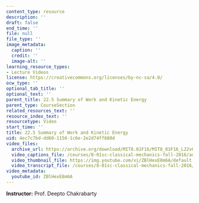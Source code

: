 ```yaml
---
content_type: resource
description: ''
draft: false
end_time: ''
file: null
file_type: ''
image_metadata:
  caption: ''
  credit: ''
  image-alt: ''
learning_resource_types:
- Lecture Videos
license: https://creativecommons.org/licenses/by-nc-sa/4.0/
ocw_type: ''
optional_tab_title: ''
optional_text: ''
parent_title: 22.5 Summary of Work and Kinetic Energy
parent_type: CourseSection
related_resources_text: ''
resource_index_text: ''
resourcetype: Video
start_time: ''
title: 22.5 Summary of Work and Kinetic Energy
uid: 4ec7c7bd-dd60-1156-1c6e-2e2d74ff680d
video_files:
  archive_url: https://archive.org/download/MIT8.01F16/MIT8_01F16_L22v05_360p.mp4
  video_captions_file: /courses/8-01sc-classical-mechanics-fall-2016/adf2ce58fa3357cf869f821f2d102b5d_ZBlHexE8m6A.vtt
  video_thumbnail_file: https://img.youtube.com/vi/ZBlHexE8m6A/default.jpg
  video_transcript_file: /courses/8-01sc-classical-mechanics-fall-2016/e8d27b96f7bfe48e11411d8f10a8bc62_ZBlHexE8m6A.pdf
video_metadata:
  youtube_id: ZBlHexE8m6A
---
```

**Instructor:** Prof. Deepto Chakrabarty